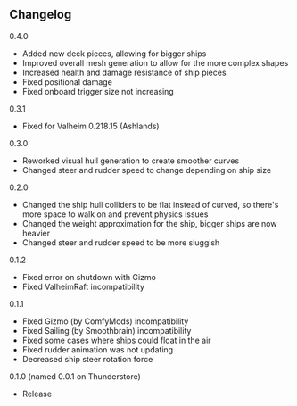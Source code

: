 ## Changelog

0.4.0
- Added new deck pieces, allowing for bigger ships
- Improved overall mesh generation to allow for the more complex shapes
- Increased health and damage resistance of ship pieces
- Fixed positional damage
- Fixed onboard trigger size not increasing

0.3.1
- Fixed for Valheim 0.218.15 (Ashlands)

0.3.0
- Reworked visual hull generation to create smoother curves
- Changed steer and rudder speed to change depending on ship size

0.2.0
- Changed the ship hull colliders to be flat instead of curved, so there's more space to walk on and prevent physics issues
- Changed the weight approximation for the ship, bigger ships are now heavier
- Changed steer and rudder speed to be more sluggish

0.1.2
- Fixed error on shutdown with Gizmo
- Fixed ValheimRaft incompatibility

0.1.1
- Fixed Gizmo (by ComfyMods) incompatibility
- Fixed Sailing (by Smoothbrain) incompatibility
- Fixed some cases where ships could float in the air
- Fixed rudder animation was not updating
- Decreased ship steer rotation force

0.1.0 (named 0.0.1 on Thunderstore)
- Release
